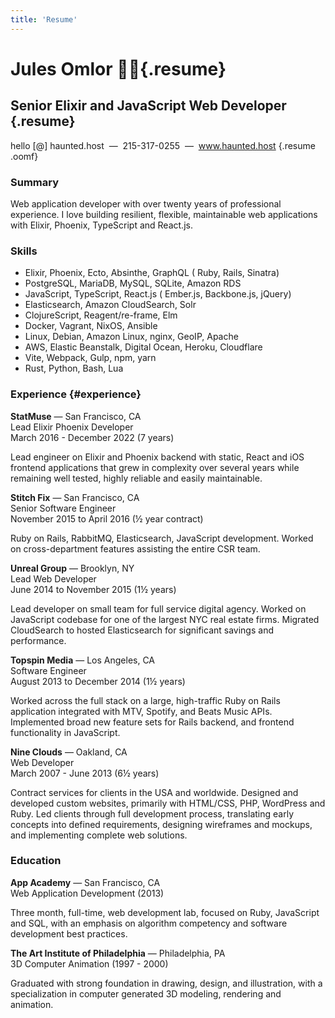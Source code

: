```yaml
---
title: 'Resume'
---
```


# Jules Omlor 🏳️‍⚧️{.resume}

## Senior Elixir and JavaScript Web Developer {.resume}

<!-- <i class="far fa-envelope"></i> hello@haunted.host &nbsp;—&nbsp; <i class="fa fa-mobile-alt"></i> 215-317-0255 &nbsp;—&nbsp; <i class="fa fa-globe"></i> www.haunted.host {.resume .oomf} -->

hello [@] haunted.host &nbsp;—&nbsp; 215-317-0255 &nbsp;—&nbsp; www.haunted.host {.resume .oomf}

### Summary

Web application developer with over twenty years of professional experience. I love building resilient, flexible, maintainable web applications with Elixir, Phoenix, TypeScript and React.js.

### Skills

- Elixir, Phoenix, Ecto, Absinthe, GraphQL (<i class="fa fa-history"></i> Ruby, Rails, Sinatra)
- PostgreSQL, MariaDB, MySQL, SQLite, Amazon RDS
- JavaScript, TypeScript, React.js (<i class="fa fa-history"></i> Ember.js, Backbone.js, jQuery)
- Elasticsearch, Amazon CloudSearch, Solr
- ClojureScript, Reagent/re-frame, Elm
- Docker, Vagrant, NixOS, Ansible
- Linux, Debian, Amazon Linux, nginx, GeoIP, Apache
- AWS, Elastic Beanstalk, Digital Ocean, Heroku, Cloudflare
- Vite, Webpack, Gulp, npm, yarn
- Rust, Python, Bash, Lua

### Experience {#experience}

**StatMuse** — San Francisco, CA  
<span class="oomf">Lead Elixir Phoenix Developer</span>  
March 2016 - December 2022 (7 years)

Lead engineer on Elixir and Phoenix backend with static, React and iOS frontend applications that grew in complexity over several years while remaining well tested, highly reliable and easily maintainable.

**Stitch Fix** — San Francisco, CA  
<span class="oomf">Senior Software Engineer</span>  
November 2015 to April 2016 (½ year contract)

Ruby on Rails, RabbitMQ, Elasticsearch, JavaScript development. Worked on cross-department features assisting the entire CSR team.

**Unreal Group** — Brooklyn, NY  
<span class="oomf">Lead Web Developer</span>  
June 2014 to November 2015 (1½ years)

Lead developer on small team for full service digital agency. Worked on JavaScript codebase for one of the largest NYC real estate firms. Migrated CloudSearch to hosted Elasticsearch for significant savings and performance.

**Topspin Media** — Los Angeles, CA  
<span class="oomf">Software Engineer</span>  
August 2013 to December 2014 (1½ years)

Worked across the full stack on a large, high-traffic Ruby on Rails application integrated with MTV, Spotify, and Beats Music APIs. Implemented broad new feature sets for Rails backend, and frontend functionality in JavaScript.

**Nine Clouds** — Oakland, CA  
<span class="oomf">Web Developer</span>  
March 2007 - June 2013 (6½ years)

Contract services for clients in the USA and worldwide. Designed and developed custom websites, primarily with HTML/CSS, PHP, WordPress and Ruby. Led clients through full development process, translating early concepts into defined requirements, designing wireframes and mockups, and implementing complete web solutions.

### Education

**App Academy** — San Francisco, CA  
Web Application Development (2013)

Three month, full-time, web development lab, focused on Ruby, JavaScript and SQL, with an emphasis on algorithm competency and software development best practices.

**The Art Institute of Philadelphia** — Philadelphia, PA  
3D Computer Animation (1997 - 2000)

Graduated with strong foundation in drawing, design, and illustration, with a specialization in computer generated 3D modeling, rendering and animation.
